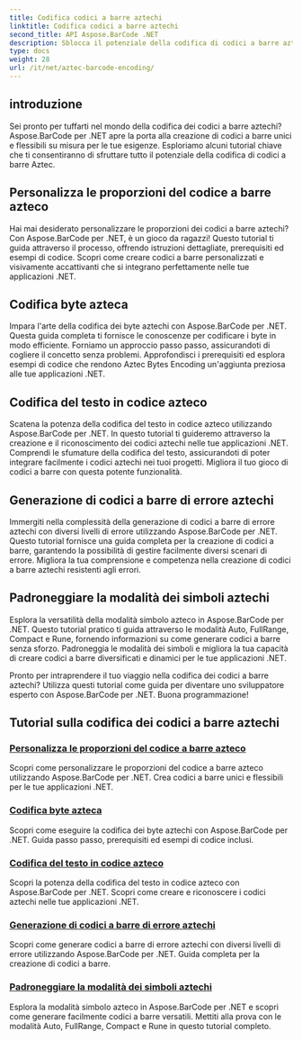 ```yaml
---
title: Codifica codici a barre aztechi
linktitle: Codifica codici a barre aztechi
second_title: API Aspose.BarCode .NET
description: Sblocca il potenziale della codifica di codici a barre azteco con Aspose.BarCode per .NET. Personalizza le proporzioni, crea codici aztechi con codifica testo e padroneggia le modalità simboli.
type: docs
weight: 28
url: /it/net/aztec-barcode-encoding/
---
```


## introduzione

Sei pronto per tuffarti nel mondo della codifica dei codici a barre aztechi? Aspose.BarCode per .NET apre la porta alla creazione di codici a barre unici e flessibili su misura per le tue esigenze. Esploriamo alcuni tutorial chiave che ti consentiranno di sfruttare tutto il potenziale della codifica di codici a barre Aztec.

## Personalizza le proporzioni del codice a barre azteco

Hai mai desiderato personalizzare le proporzioni dei codici a barre aztechi? Con Aspose.BarCode per .NET, è un gioco da ragazzi! Questo tutorial ti guida attraverso il processo, offrendo istruzioni dettagliate, prerequisiti ed esempi di codice. Scopri come creare codici a barre personalizzati e visivamente accattivanti che si integrano perfettamente nelle tue applicazioni .NET.

## Codifica byte azteca

Impara l'arte della codifica dei byte aztechi con Aspose.BarCode per .NET. Questa guida completa ti fornisce le conoscenze per codificare i byte in modo efficiente. Forniamo un approccio passo passo, assicurandoti di cogliere il concetto senza problemi. Approfondisci i prerequisiti ed esplora esempi di codice che rendono Aztec Bytes Encoding un'aggiunta preziosa alle tue applicazioni .NET.

## Codifica del testo in codice azteco

Scatena la potenza della codifica del testo in codice azteco utilizzando Aspose.BarCode per .NET. In questo tutorial ti guideremo attraverso la creazione e il riconoscimento dei codici aztechi nelle tue applicazioni .NET. Comprendi le sfumature della codifica del testo, assicurandoti di poter integrare facilmente i codici aztechi nei tuoi progetti. Migliora il tuo gioco di codici a barre con questa potente funzionalità.

## Generazione di codici a barre di errore aztechi

Immergiti nella complessità della generazione di codici a barre di errore aztechi con diversi livelli di errore utilizzando Aspose.BarCode per .NET. Questo tutorial fornisce una guida completa per la creazione di codici a barre, garantendo la possibilità di gestire facilmente diversi scenari di errore. Migliora la tua comprensione e competenza nella creazione di codici a barre aztechi resistenti agli errori.

## Padroneggiare la modalità dei simboli aztechi

Esplora la versatilità della modalità simbolo azteco in Aspose.BarCode per .NET. Questo tutorial pratico ti guida attraverso le modalità Auto, FullRange, Compact e Rune, fornendo informazioni su come generare codici a barre senza sforzo. Padroneggia le modalità dei simboli e migliora la tua capacità di creare codici a barre diversificati e dinamici per le tue applicazioni .NET.

Pronto per intraprendere il tuo viaggio nella codifica dei codici a barre aztechi? Utilizza questi tutorial come guida per diventare uno sviluppatore esperto con Aspose.BarCode per .NET. Buona programmazione!
## Tutorial sulla codifica dei codici a barre aztechi
### [Personalizza le proporzioni del codice a barre azteco](./aztec-aspect-ratio-customization/)
Scopri come personalizzare le proporzioni del codice a barre azteco utilizzando Aspose.BarCode per .NET. Crea codici a barre unici e flessibili per le tue applicazioni .NET.
### [Codifica byte azteca](./aztec-bytes-encoding/)
Scopri come eseguire la codifica dei byte aztechi con Aspose.BarCode per .NET. Guida passo passo, prerequisiti ed esempi di codice inclusi.
### [Codifica del testo in codice azteco](./aztec-code-text-encoding/)
Scopri la potenza della codifica del testo in codice azteco con Aspose.BarCode per .NET. Scopri come creare e riconoscere i codici aztechi nelle tue applicazioni .NET.
### [Generazione di codici a barre di errore aztechi](./aztec-error-level-example/)
Scopri come generare codici a barre di errore aztechi con diversi livelli di errore utilizzando Aspose.BarCode per .NET. Guida completa per la creazione di codici a barre.
### [Padroneggiare la modalità dei simboli aztechi](./aztec-symbol-mode-example/)
Esplora la modalità simbolo azteco in Aspose.BarCode per .NET e scopri come generare facilmente codici a barre versatili. Mettiti alla prova con le modalità Auto, FullRange, Compact e Rune in questo tutorial completo.
